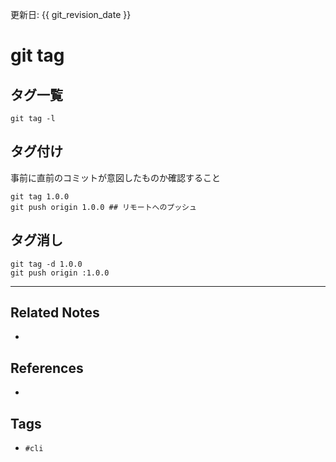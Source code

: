 更新日: {{ git_revision_date }}

# git tag
## タグ一覧
`git tag -l`

## タグ付け
事前に直前のコミットが意図したものか確認すること
```
git tag 1.0.0
git push origin 1.0.0 ## リモートへのプッシュ
```

## タグ消し
```
git tag -d 1.0.0
git push origin :1.0.0
```

---
## Related Notes
- 

## References
- 

## Tags
- `#cli` 